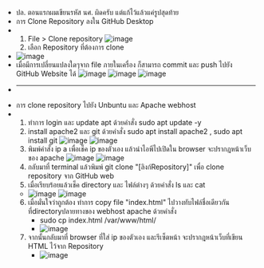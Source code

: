 
- ปล. ตอนแรกผมเขียนรหัส นศ. ผิดครับ แต่แก้ไว้แล้วแค่รูปสุดท้าย
- การ Clone Repository ลงใน GitHub Desktop
- 1. File > Clone repository
![image](https://github.com/ShaLeeZ2002/CE341_ID1398/assets/149044605/10c01abb-e112-437c-8f7f-27717b9f305e)
  2. เลือก Repository ที่ต้องการ clone
- ![image](https://github.com/ShaLeeZ2002/CE341_ID1398/assets/149044605/7df1dab8-1002-4f6b-af52-ad8a655f1495)
- เมื่อมีการเปลี่ยนแปลงใดๆจาก file ภายในเครื่อง ก็สามารถ commit และ push ไปยัง GitHub Website ได้
![image](https://github.com/ShaLeeZ2002/CE341_ID1398/assets/149044605/8a354196-0f8e-4806-9167-ba3281b84ff9)
![image](https://github.com/ShaLeeZ2002/CE341_ID1398/assets/149044605/b7e0c2b9-8a37-4185-845e-069bbd6de48f)
![image](https://github.com/ShaLeeZ2002/CE341_ID1398/assets/149044605/5090d972-2a28-4c4e-8871-0aec325702f8)
- __________________
- การ clone repository ไปยัง Unbuntu และ Apache webhost
- 1. ทำการ login และ update apt ด้วยคำสั่ง sudo apt update -y
  2. install apache2 และ git ด้วยคำสั่ง sudo apt install apache2 , sudo apt install git
![image](https://github.com/ShaLeeZ2002/CE341_ID1398/assets/149044605/174e63b0-f8c4-403c-8809-3e3690ea44d0)
![image](https://github.com/ShaLeeZ2002/CE341_ID1398/assets/149044605/9f806e0a-0075-49ca-bd59-48874fb74321)
  3. พิมพ์คำสั่ง ip a เพื่อเช็ค ip ของตัวเอง แล้วนำไอพีไปเปิดใน browser จะปรากฎหน้าเว็บของ apache
![image](https://github.com/ShaLeeZ2002/CE341_ID1398/assets/149044605/6503b9b5-64f9-445e-a613-9ed86479eb1f)
![image](https://github.com/ShaLeeZ2002/CE341_ID1398/assets/149044605/d9e3dfd2-9a7d-4852-9f03-d2b911eb6801)
  4. กลับมาที่ terminal แล้วพิมพ์ git clone "[ลิงก์Repository]" เพื่อ clone repository จาก GitHub web
  5. เมื่อเรียบร้อยแล้วเช็ค directory และ ไฟล์ต่างๆ ด้วยคำสั่ง ls และ cat
  - ![image](https://github.com/ShaLeeZ2002/CE341_ID1398/assets/149044605/b3f6ff3a-e07f-4444-8514-a52bf6b6585b)
![image](https://github.com/ShaLeeZ2002/CE341_ID1398/assets/149044605/441e6996-b2b4-438c-b8c0-d5f179bc44c9)
  6. เมื่อมั่นใจว่าถูกต้อง ทำการ copy file "index.html" ไปวางทับไฟล์ชื่อเดียวกันที่directoryปลายทางของ webhost apache ด้วยคำสั่ง
     - sudo cp index.html /var/www/html/
     - ![image](https://github.com/ShaLeeZ2002/CE341_ID1398/assets/149044605/d0442a4b-8687-4e9c-9da3-10bbcbca63e0)
  7. จากนั้นกลับมาที่ browser ที่ใส่ ip ของตัวเอง และรีเซ็ตหน้า จะปรากฎหน้าเว็บที่เขียน HTML ไว้จาก Repository
     - ![image](https://github.com/ShaLeeZ2002/CE341_ID1398/assets/149044605/46c8cd83-c389-47d6-bbd5-8a0542625ce9)
















